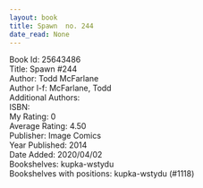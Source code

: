 ```yaml
---
layout: book
title: Spawn  no. 244
date_read: None
---
```


Book Id: 25643486<br />
Title: Spawn #244<br />
Author: Todd McFarlane<br />
Author l-f: McFarlane, Todd<br />
Additional Authors: <br />
ISBN: <br />
My Rating: 0<br />
Average Rating: 4.50<br />
Publisher: Image Comics<br />
Year Published: 2014<br />
Date Added: 2020/04/02<br />
Bookshelves: kupka-wstydu<br />
Bookshelves with positions: kupka-wstydu (#1118)<br />


